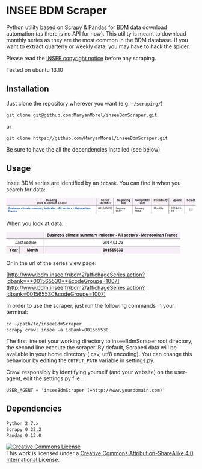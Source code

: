 # INSEE BDM Scraper
Python utility based on [Scrapy](http://scrapy.org/) & [Pandas](http://pandas.pydata.org/) for BDM data download automation (as there is no API for now). This utility is meant to download monthly series as they are the most common in the BDM database. If you want to extract quarterly or weekly data, you may have to hack the spider.

Please read the [INSEE copyright notice](http://www.insee.fr/en/publications-et-services/default.asp?page=copyright.htm) before any scraping.

Tested on ubuntu 13.10

## Installation

Just clone the repository wherever you want (e.g. `~/scraping/`)

	git clone git@github.com:MaryanMorel/inseeBdmScraper.git

or

	git clone https://github.com/MaryanMorel/inseeBdmScraper.git

Be sure to have the all the dependencies installed (see below)

## Usage
Insee BDM series are identified by an `idbank`. You can find it when you search for data:

![insee_idbank_search.png](screenshots/insee_idbank_search.png)

When you look at data:

![insee_idbank_table.png](screenshots/insee_idbank_table.png)

Or in the url of the series view page:

[http://www.bdm.insee.fr/bdm2/affichageSeries.action?idbank=**001565530**&codeGroupe=1007](http://www.bdm.insee.fr/bdm2/affichageSeries.action?idbank=001565530&codeGroupe=1007)

In order to use the scraper, just run the following commands in your terminal: 
	
	cd ~/path/to/inseeBdmScraper			
	scrapy crawl insee -a idBank=001565530

The first line set your working directory to inseeBdmScraper root directory, the second line execute the scraper. By default, Scraped data will be available in your home directory (.csv, utf8 encoding). You can change this behaviour by editing the `OUTPUT_PATH` variable in settings.py.

Crawl responsibly by identifying yourself (and your website) on the user-agent, edit the settings.py file :

	USER_AGENT = 'inseeBdmScraper (+http://www.yourdomain.com)'

## Dependencies
	Python 2.7.x
	Scrapy 0.22.2
	Pandas 0.13.0




<a rel="license" href="http://creativecommons.org/licenses/by-sa/4.0/deed.en_US"><img alt="Creative Commons License" style="border-width:0" src="http://i.creativecommons.org/l/by-sa/4.0/88x31.png" /></a><br />This work is licensed under a <a rel="license" href="http://creativecommons.org/licenses/by-sa/4.0/deed.en_US">Creative Commons Attribution-ShareAlike 4.0 International License</a>.